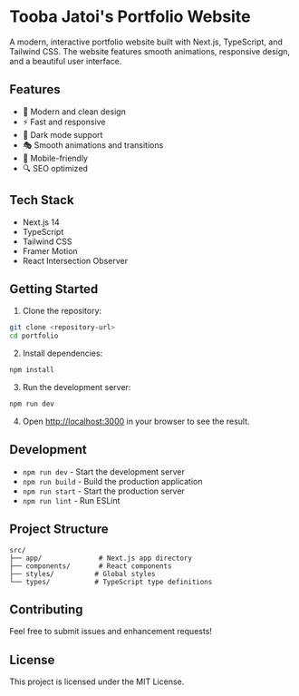 # Tooba Jatoi's Portfolio Website

A modern, interactive portfolio website built with Next.js, TypeScript, and Tailwind CSS. The website features smooth animations, responsive design, and a beautiful user interface.

## Features

- 🎨 Modern and clean design
- ⚡ Fast and responsive
- 🌙 Dark mode support
- 🎭 Smooth animations and transitions
- 📱 Mobile-friendly
- 🔍 SEO optimized

## Tech Stack

- Next.js 14
- TypeScript
- Tailwind CSS
- Framer Motion
- React Intersection Observer

## Getting Started

1. Clone the repository:
```bash
git clone <repository-url>
cd portfolio
```

2. Install dependencies:
```bash
npm install
```

3. Run the development server:
```bash
npm run dev
```

4. Open [http://localhost:3000](http://localhost:3000) in your browser to see the result.

## Development

- `npm run dev` - Start the development server
- `npm run build` - Build the production application
- `npm run start` - Start the production server
- `npm run lint` - Run ESLint

## Project Structure

```
src/
├── app/              # Next.js app directory
├── components/       # React components
├── styles/          # Global styles
└── types/           # TypeScript type definitions
```

## Contributing

Feel free to submit issues and enhancement requests!

## License

This project is licensed under the MIT License. 